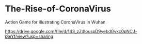 # The-Rise-of-CoronaVirus
Action Game for illustrating CoronaVirus in Wuhan

https://drive.google.com/file/d/143_zZdlouspD9yebdGvkc0pNCJ-iSeYf/view?usp=sharing
